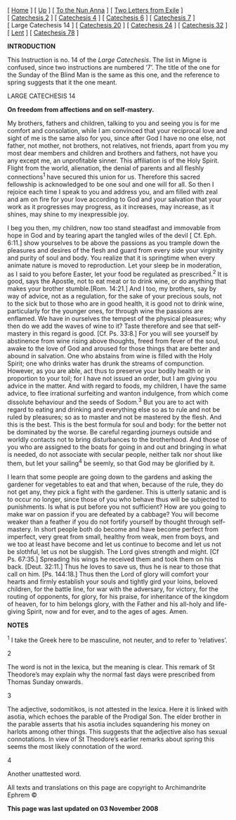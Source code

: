 \[ [Home](index.md) \] \[ [Up](theodore.md) \] \[ [To the Nun Anna](Anna-ep.md) \] \[ [Two Letters from Exile](exile-epp.md) \] \[ [Catechesis 2](ths02.md) \] \[ [Catechesis 4](ths04.md) \] \[ [Catechesis 6](ths06.md) \] \[ [Catechesis 7](ths07.md) \] \[ Large Catechesis 14 \] \[ [Catechesis 20](ths20.md) \] \[ [Catechesis 24](ths24.md) \] \[ [Catechesis 32](ths32.md) \] \[ [Lent](lent.md) \] \[ [Catechesis 78](Ths78.md) \]

**INTRODUCTION**

This Instruction is no. 14 of the *Large Catechesis*. The list in Migne is confused, since two instructions are numbered ‘7’. The title of the one for the Sunday of the Blind Man is the same as this one, and the reference to spring suggests that it the one meant.

LARGE CATECHESIS 14

**On freedom from affections and on self-mastery.**

My brothers, fathers and children, talking to you and seeing you is for me comfort and consolation, while I am convinced that your reciprocal love and sight of me is the same also for you, since after God I have no one else, not father, not mother, not brothers, not relatives, not friends, apart from you my most dear members and children and brothers and fathers, not have you any except me, an unprofitable sinner. This affiliation is of the Holy Spirit. Flight from the world, alienation, the denial of parents and all fleshly connections<sup>1</sup> have secured this union for us. Therefore this sacred fellowship is acknowledged to be one soul and one will for all. So then I rejoice each time I speak to you and address you, and am filled with zeal and am on fire for your love according to God and your salvation that your work as it progresses may progress, as it increases, may increase, as it shines, may shine to my inexpressible joy.

I beg you then, my children, now too stand steadfast and immovable from hope in God and by tearing apart the tangled wiles of the devil \[ Cf. Eph. 6:11.\] show yourselves to be above the passions as you trample down the pleasures and desires of the flesh and guard from every side your virginity and purity of soul and body. You realize that it is springtime when every animate nature is moved to reproduction. Let your sleep be in moderation, as I said to you before Easter, let your food be regulated as prescribed.<sup>2</sup> It is good, says the Apostle, not to eat meat or to drink wine, or do anything that makes your brother stumble.\[Rom. 14:21.\] And I too, my brothers, say by way of advice, not as a regulation, for the sake of your precious souls, not to the sick but to those who are in good health, it is good not to drink wine, particularly for the younger ones, for through wine the passions are enflamed. We have in ourselves the tempest of the physical pleasures; why then do we add the waves of wine to it? Taste therefore and see that self-mastery in this regard is good. \[Cf. Ps. 33:8.\] For you will see yourself by abstinence from wine rising above thoughts, freed from fever of the soul, awake to the love of God and aroused for those things that are better and abound in salvation. One who abstains from wine is filled with the Holy Spirit; one who drinks water has drunk the streams of compunction. However, as you are able, act thus to preserve your bodily health or in proportion to your toil; for I have not issued an order, but I am giving you advice in the matter. And with regard to foods, my children, I have the same advice, to flee irrational surfeiting and wanton indulgence, from which come dissolute behaviour and the seeds of Sodom.<sup>3</sup> But you are to act with regard to eating and drinking and everything else so as to rule and not be ruled by pleasures; so as to master and not be mastered by the flesh. And this is the best. This is the best formula for soul and body: for the better not be dominated by the worse. Be careful regarding journeys outside and worldly contacts not to bring disturbances to the brotherhood. And those of you who are assigned to the boats for going in and out and bringing in what is needed, do not associate with secular people, neither talk nor shout like them, but let your sailing<sup>4</sup> be seemly, so that God may be glorified by it.

I learn that some people are going down to the gardens and asking the gardener for vegetables to eat and that when, because of the rule, they do not get any, they pick a fight with the gardener. This is utterly satanic and is to occur no longer, since those of you who behave thus will be subjected to punishments. Is what is put before you not sufficient? How are you going to make war on passion if you are defeated by a cabbage? You will become weaker than a feather if you do not fortify yourself by thought through self-mastery. In short people both do become and have become perfect from imperfect, very great from small, healthy from weak, men from boys, and we too at least have become and let us continue to become and let us not be slothful, let us not be sluggish. The Lord gives strength and might. \[Cf Ps. 67:35.\] Spreading his wings he received them and took them on his back. \[Deut. 32:11.\] Thus he loves to save us, thus he is near to those that call on him. \[Ps. 144:18.\] Thus then the Lord of glory will comfort your hearts and firmly establish your souls and tightly gird your loins, beloved children, for the battle line, for war with the adversary, for victory, for the routing of opponents, for glory, for his praise, for inheritance of the kingdom of heaven, for to him belongs glory, with the Father and his all-holy and life-giving Spirit, now and for ever, and to the ages of ages. Amen.

**NOTES**

<sup>1</sup> I take the Greek here to be masculine, not neuter, and to refer to ‘relatives’.

<sup></sup>

2

The word is not in the lexica, but the meaning is clear. This remark of St Theodore’s may explain why the normal fast days were prescribed from Thomas Sunday onwards. <sup></sup>

3

The adjective, sodomitikos, is not attested in the lexica. Here it is linked with asotia, which echoes the parable of the Prodigal Son. The elder brother in the parable asserts that his asotia includes squandering his money on harlots among other things. This suggests that the adjective also has sexual connotations. In view of St Theodore’s earlier remarks about spring this seems the most likely connotation of the word. <sup></sup>

4

Another unattested word. 

All texts and translations on this page are copyright to
Archimandrite Ephrem ©

**This page was last updated on 03 November 2008**
